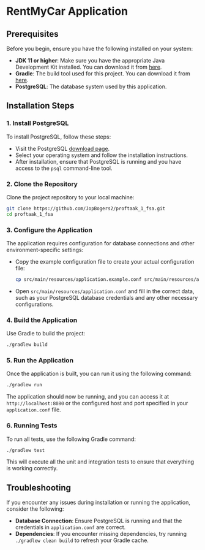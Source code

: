 
# RentMyCar Application

## Prerequisites

Before you begin, ensure you have the following installed on your system:

- **JDK 11 or higher**: Make sure you have the appropriate Java Development Kit installed. You can download it from [here](https://www.oracle.com/java/technologies/javase-jdk11-downloads.html).
- **Gradle**: The build tool used for this project. You can download it from [here](https://gradle.org/install/).
- **PostgreSQL**: The database system used by this application.

## Installation Steps

### 1. Install PostgreSQL

To install PostgreSQL, follow these steps:

- Visit the PostgreSQL [download page](https://www.postgresql.org/download/).
- Select your operating system and follow the installation instructions.
- After installation, ensure that PostgreSQL is running and you have access to the `psql` command-line tool.

### 2. Clone the Repository

Clone the project repository to your local machine:

```bash
git clone https://github.com/JopBogers2/proftaak_1_fsa.git
cd proftaak_1_fsa
```

### 3. Configure the Application

The application requires configuration for database connections and other environment-specific settings:

- Copy the example configuration file to create your actual configuration file:

  ```bash
  cp src/main/resources/application.example.conf src/main/resources/application.conf
  ```

- Open `src/main/resources/application.conf` and fill in the correct data, such as your PostgreSQL database credentials and any other necessary configurations.

### 4. Build the Application

Use Gradle to build the project:

```bash
./gradlew build
```

### 5. Run the Application

Once the application is built, you can run it using the following command:

```bash
./gradlew run
```

The application should now be running, and you can access it at `http://localhost:8080` or the configured host and port specified in your `application.conf` file.

### 6. Running Tests

To run all tests, use the following Gradle command:

```bash
./gradlew test
```

This will execute all the unit and integration tests to ensure that everything is working correctly.

## Troubleshooting

If you encounter any issues during installation or running the application, consider the following:

- **Database Connection**: Ensure PostgreSQL is running and that the credentials in `application.conf` are correct.
- **Dependencies**: If you encounter missing dependencies, try running `./gradlew clean build` to refresh your Gradle cache.

